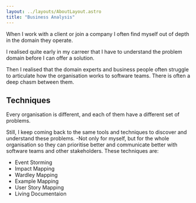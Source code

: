 ```yaml
---
layout: ../layouts/AboutLayout.astro
title: "Business Analysis"
---
```


When I work with a client or join a company I often find myself out of depth in the domain they operate.

I realised quite early in my carreer that I have to understand the problem domain before I can offer a solution.

Then I realised that the domain experts and business people often struggle to articulate how the organisation works to software teams. There is often a deep chasm between them.

## Techniques

Every organisation is different, and each of them have a different set of problems.

Still, I keep coming back to the same tools and techniques to discover and understand these problems. -Not only for myself, but for the whole organisation so they can prioritise better and communicate better with software teams and other stakeholders. These techniques are:

* Event Storming
* Impact Mapping
* Wardley Mapping
* Example Mapping
* User Story Mapping
* Living Documentaion

